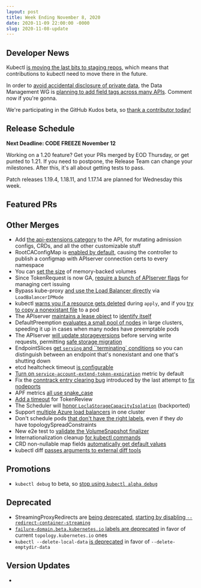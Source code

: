 ```yaml
---
layout: post
title: Week Ending November 8, 2020
date: 2020-11-09 22:00:00 -0000
slug: 2020-11-08-update
---
```


## Developer News

Kubectl [is moving the last bits to staging repos](https://groups.google.com/g/kubernetes-dev/c/tmUnaUQd7uk),
which means that contributions to kubectl need to move there in the future.

In order to [avoid accidental disclosure of private data](https://github.com/kubernetes/enhancements/tree/master/keps/sig-instrumentation/1753-logs-sanitization),
the Data Management WG
is [planning to add field tags across many APIs](https://groups.google.com/g/kubernetes-dev/c/Vbb5dZyduyc).  Comment now
if you're gonna.

We're participating in the GitHub Kudos beta, so [thank a contributor today!](https://groups.google.com/g/kubernetes-dev/c/dslziTxFvDo)

## Release Schedule

**Next Deadline: CODE FREEZE November 12**

Working on a 1.20 feature?  Get your PRs merged by EOD Thursday, or get punted
to 1.21.  If you need to postpone, the Release Team can change your milestones.
After this, it's all about getting tests to pass.

Patch releases 1.19.4, 1.18.11, and 1.17.14 are planned for Wednesday this week.

## Featured PRs


## Other Merges

* Add [the api-extensions category](https://github.com/kubernetes/kubernetes/pull/95603) to the API, for mutating admission configs, CRDs, and all the other customizable stuff
* RootCAConfigMap is [enabled by default](https://github.com/kubernetes/kubernetes/pull/96197), causing the controller to publish a configmap with APIserver connection certs to every namespace
* You can [set the size](https://github.com/kubernetes/kubernetes/pull/94444) of memory-backed volumes
* Since TokenRequest is now GA, [require a bunch of APIserver flags](https://github.com/kubernetes/kubernetes/pull/95896) for managing cert issuing
* Bypass kube-proxy [and use the Load Balancer directly](https://github.com/kubernetes/kubernetes/pull/92312) via `LoadBalancerIPMode`
* kubectl [warns you if a resource gets deleted](https://github.com/kubernetes/kubernetes/pull/95544) during `apply`, and if you [try to copy a nonexistant file](https://github.com/kubernetes/kubernetes/pull/90333) to a pod
* The APIserver [maintains a lease object](https://github.com/kubernetes/kubernetes/pull/95533) to [identify itself](https://github.com/kubernetes/enhancements/blob/master/keps/sig-api-machinery/1965-kube-apiserver-identity/README.md)
* DefaultPreemption [evaluates a small pool of nodes](https://github.com/kubernetes/kubernetes/pull/94814) in large clusters, speeding it up in cases when many nodes have preemptable pods
* The APIserver [will update storageversions](https://github.com/kubernetes/kubernetes/pull/93873) before serving write requests, permitting [safe storage migration](https://github.com/kubernetes/enhancements/blob/master/keps/sig-api-machinery/20190802-dynamic-coordinated-storage-version.md)
* EndpointSlices [get `serving` and ``terminating` conditions](https://github.com/kubernetes/kubernetes/pull/92968) so you can distinguish between an endpoint that's nonexistant and one that's shutting down
* etcd healtcheck timeout [is configurable](https://github.com/kubernetes/kubernetes/pull/93244)
* [Turn on `service-account-extend-token-expiration`](https://github.com/kubernetes/kubernetes/pull/96273) metric by default
* Fix the [conntrack entry clearing bug](https://github.com/kubernetes/kubernetes/pull/96251) introduced by the last attempt to [fix nodeports](https://github.com/kubernetes/kubernetes/pull/71573)
* APF metrics [all use snake_case](https://github.com/kubernetes/kubernetes/pull/96236)
* [Add a timeout](https://github.com/kubernetes/kubernetes/pull/96217) for TokenReview
* The Scheduler will [honor `LoclaStorageCapacityIsolation`](https://github.com/kubernetes/kubernetes/pull/96092) (backported)
* Support [multiple Azure load balancers](https://github.com/kubernetes/kubernetes/pull/96111) in one cluster
* Don't schedule pods [that don't have the right labels](https://github.com/kubernetes/kubernetes/pull/95812), even if they *do* have topologySpreadConstraints
* New e2e test to [validate the VolumeSnapshot finalizer](https://github.com/kubernetes/kubernetes/pull/95863)
* Internationalization cleanup [for kubectl commands](https://github.com/kubernetes/kubernetes/pull/95439)
* CRD non-nullable map fields [automatically get default values](https://github.com/kubernetes/kubernetes/pull/95423)
* kubectl diff [passes arguments to external diff tools](https://github.com/kubernetes/kubernetes/pull/95292)

## Promotions

* `kubectl debug` to beta, so [stop using `kubectl alpha debug`](https://github.com/kubernetes/kubernetes/pull/96138)

## Deprecated

* StreamingProxyRedirects are [being deprecated](https://github.com/kubernetes/enhancements/issues/1558), [starting by disabling `--redirect-container-streaming`](https://github.com/kubernetes/kubernetes/pull/95935)
* [`failure-domain.beta.kubernetes.io` labels are deprecated](https://github.com/kubernetes/kubernetes/pull/96033) in favor of current `topology.kubernetes.io` ones
* `kubectl --delete-local-data` [is deprecated](https://github.com/kubernetes/kubernetes/pull/95076) in favor of `--delete-emptydir-data`

## Version Updates

*
